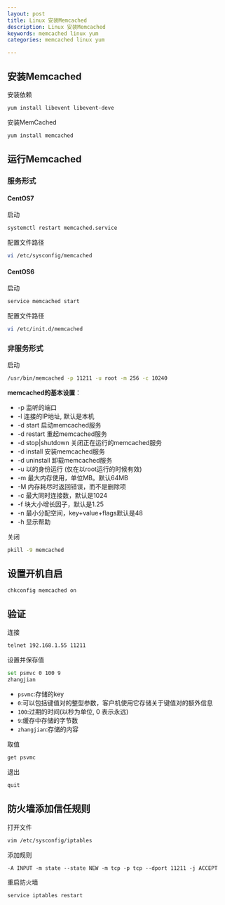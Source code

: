 ```yaml
---
layout: post
title: Linux 安装Memcached
description: Linux 安装Memcached
keywords: memcached linux yum
categories: memcached linux yum

---
```


## 安装Memcached

安装依赖

```bash
yum install libevent libevent-deve
```

安装MemCached

```bash
yum install memcached
```

## 运行Memcached

### 服务形式


#### CentOS7

启动

```bash
systemctl restart memcached.service
```

配置文件路径

```bash
vi /etc/sysconfig/memcached
```

#### CentOS6

启动

```bash
service memcached start
```

配置文件路径

```bash
vi /etc/init.d/memcached
```



### 非服务形式

启动

```bash
/usr/bin/memcached -p 11211 -u root -m 256 -c 10240
```



**memcached的基本设置**：

+ -p 监听的端口
+ -l 连接的IP地址, 默认是本机
+ -d start 启动memcached服务
+ -d restart 重起memcached服务
+ -d stop|shutdown 关闭正在运行的memcached服务
+ -d install 安装memcached服务
+ -d uninstall 卸载memcached服务
+ -u 以的身份运行 (仅在以root运行的时候有效)
+ -m 最大内存使用，单位MB。默认64MB
+ -M 内存耗尽时返回错误，而不是删除项
+ -c 最大同时连接数，默认是1024
+ -f 块大小增长因子，默认是1.25
+ -n 最小分配空间，key+value+flags默认是48
+ -h 显示帮助



关闭

```bash
pkill -9 memcached
```



## 设置开机自启

```bash
chkconfig memcached on
```

## 验证

连接

```bash
telnet 192.168.1.55 11211
```

设置并保存值

```bash
set psmvc 0 100 9
zhangjian
```

+ `psvmc`:存储的key
+ `0`:可以包括键值对的整型参数，客户机使用它存储关于键值对的额外信息 
+ `100`:过期的时间(以秒为单位, 0 表示永远)
+ `9`:缓存中存储的字节数
+ `zhangjian`:存储的内容

取值

```bash
get psvmc
```

退出

```bash
quit
```

## 防火墙添加信任规则

打开文件

```bash
vim /etc/sysconfig/iptables
```

添加规则

```
-A INPUT -m state --state NEW -m tcp -p tcp --dport 11211 -j ACCEPT
```

重启防火墙

```
service iptables restart 
```

